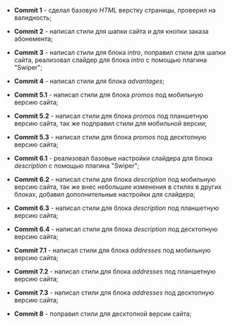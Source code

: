 * __Commit 1__ - сделал базовую _HTML_ верстку страницы, проверил на валидность;

* __Commit 2__ - написал стили для шапки сайта и для кнопки заказа абонемента;

* __Commit 3__ - написал стили для блока _intro_, поправил стили для шапки сайта, реализовал слайдер для блока _intro_ с помощью плагина "Swiper";

* __Commit 4__ - написал стили для блока _advantages_;

* __Commit 5.1__ - написал стили для блока _promos_ под мобильную версию сайта;
* __Commit 5.2__ - написал стили для блока _promos_ под планшетную версию сайта, так же подправил стили для мобильной версии;
* __Commit 5.3__ - написал стили для блока _promos_ под десктопную версию сайта;

* __Commit 6.1__ - реализовал базовые настройки слайдера для блока _description_ с помощью плагина "Swiper";
* __Commit 6.2__ - написал стили для блока _description_ под мобильную версию сайта, так же внес небольшие изменения в стилях в других блоках, добавил дополнительные настройки для слайдера;
* __Commit 6.3__ - написал стили для блока _description_ под планшетную версию сайта;
* __Commit 6.4__ - написал стили для блока _description_ под десктопную версию сайта;

* __Commit 7.1__ - написал стили для блока _addresses_ под мобильную версию сайта;
* __Commit 7.2__ - написал стили для блока _addresses_ под планшетную версию сайта;
* __Commit 7.3__ - написал стили для блока _addresses_ под десктопную версию сайта;

* __Commit 8__ - поправил стили для десктопной версии сайта;